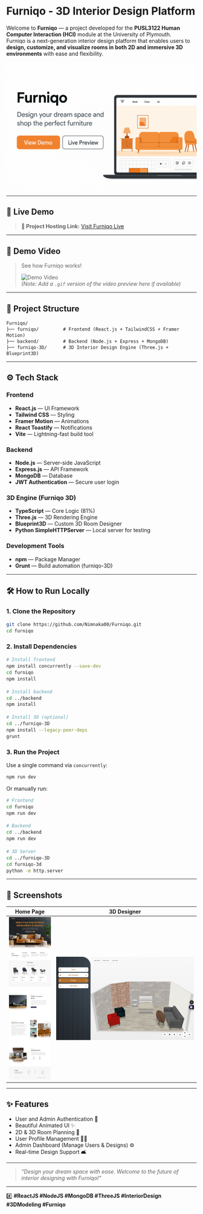 # Furniqo - 3D Interior Design Platform

Welcome to **Furniqo** — a project developed for the **PUSL3122 Human Computer Interaction (HCI)** module at the University of Plymouth.  
Furniqo is a next-generation interior design platform that enables users to **design, customize, and visualize rooms in both 2D and immersive 3D environments** with ease and flexibility.

![Furniqo Banner](./assets/banner.png)

---

## 🚀 Live Demo

> **🔗 Project Hosting Link:** [Visit Furniqo Live](https://your-hosting-link.com)

---

## 🎥 Demo Video

> See how Furniqo works!  
>  
> ![Demo Video](https://your-demo-video-link.com/demo-preview.gif)  
> *(Note: Add a `.gif` version of the video preview here if available)*

---

## 📂 Project Structure


```
Furniqo/
├── furniqo/         # Frontend (React.js + TailwindCSS + Framer Motion)
├── backend/         # Backend (Node.js + Express + MongoDB)
├── furniqo-3D/      # 3D Interior Design Engine (Three.js + Blueprint3D)
```

---

## ⚙️ Tech Stack

### Frontend
- **React.js** — UI Framework
- **Tailwind CSS** — Styling
- **Framer Motion** — Animations
- **React Toastify** — Notifications
- **Vite** — Lightning-fast build tool

### Backend
- **Node.js** — Server-side JavaScript
- **Express.js** — API Framework
- **MongoDB** — Database
- **JWT Authentication** — Secure user login

### 3D Engine (Furniqo 3D)
- **TypeScript** — Core Logic (81%)
- **Three.js** — 3D Rendering Engine
- **Blueprint3D** — Custom 3D Room Designer
- **Python SimpleHTTPServer** — Local server for testing

### Development Tools
- **npm** — Package Manager
- **Grunt** — Build automation (furniqo-3D)

---

## 🛠 How to Run Locally

### 1. Clone the Repository
```bash
git clone https://github.com/Nimnaka00/Furniqo.git
cd furniqo
```

### 2. Install Dependencies
```bash
# Install frontend
npm install concurrently --save-dev
cd furniqo
npm install

# Install backend
cd ../backend
npm install

# Install 3D (optional)
cd ../furniqo-3D
npm install --legacy-peer-deps
grunt
```

### 3. Run the Project

Use a single command via `concurrently`:

```bash
npm run dev
```

Or manually run:
```bash
# Frontend
cd furniqo
npm run dev

# Backend
cd ../backend
npm run dev

# 3D Server
cd ../furniqo-3D
cd furniqo-3d
python -m http.server
```

---

## 📸 Screenshots

| Home Page | 3D Designer |
|:---------:|:-----------:|
| ![Home](./assets/screenshot-home.png) | ![3D](./assets/screenshot-3d.png) |

---

## ✨ Features
- User and Admin Authentication 🔐
- Beautiful Animated UI ✨
- 2D & 3D Room Planning 📐
- User Profile Management 🧑‍💼
- Admin Dashboard (Manage Users & Designs) ⚙️
- Real-time Design Support 🛋️

---

> _"Design your dream space with ease. Welcome to the future of interior designing with Furniqo!"_

---

#️⃣ **#ReactJS #NodeJS #MongoDB #ThreeJS #InteriorDesign #3DModeling #Furniqo**
